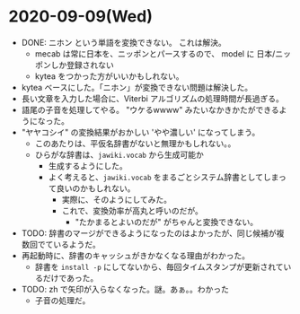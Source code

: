 # 2020-09-09(Wed)

 * DONE: ニホン という単語を変換できない。 これは解決。
   * mecab は常に日本を、ニッポンとパースするので、 model に 日本/ニッポンしか登録されない
   * kytea をつかった方がいいかもしれない。
* kytea ベースにした。「ニホン」が変換できない問題は解決した。
* 長い文章を入力した場合に、Viterbi アルゴリズムの処理時間が長過ぎる。
* 語尾の子音を処理してやる。 "ウケるwwww" みたいなかきかたができるようになった。
* "ヤヤコシイ" の変換結果がおかしい 'やや濃しい' になってしまう。
  * このあたりは、平仮名辞書がないと無理かもしれない。。
  * ひらがな辞書は、`jawiki.vocab` から生成可能か
    * 生成するようにした。
    * よく考えると、`jawiki.vocab` をまるごとシステム辞書としてしまって良いのかもしれない。
      * 実際に、そのようにしてみた。
      * これで、変換効率が高丸と呼いのだが。
        * "たかまるとよいのだが" がちゃんと変換できない。
* TODO: 辞書のマージができるようになったのはよかったが、同じ候補が複数回でているようだ。
* 再起動時に、辞書のキャッシュがきかなくなる理由がわかった。
  * 辞書を `install -p` にしてないから、毎回タイムスタンプが更新されているだけであった。
* TODO: zh で矢印が入らなくなった。謎。あぁ。。わかった
  * 子音の処理だ。

